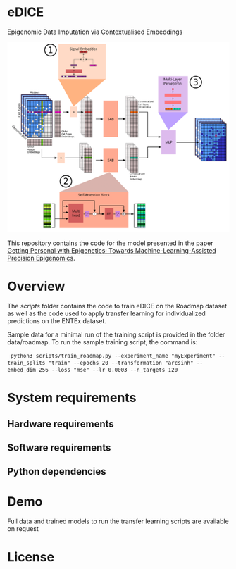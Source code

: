 # eDICE
Epigenomic Data Imputation via Contextualised Embeddings

![eDICE architecture](eDICE_architecture_s.png "epigenomic Data Imputation through Contextualised Embeddings (eDICE)")

This repository contains the code for the model presented in the paper [Getting Personal with Epigenetics: Towards Machine-Learning-Assisted Precision Epigenomics](https://www.biorxiv.org/content/10.1101/2022.02.11.479115v1).

# Overview

The _scripts_ folder contains the code to train eDICE on the Roadmap dataset as well as the code used to apply transfer learning for individualized predictions on the ENTEx dataset.



Sample data for a minimal run of the training script is provided in the folder data/roadmap.
To run the sample training script, the command is:

     python3 scripts/train_roadmap.py --experiment_name "myExperiment" --train_splits "train" --epochs 20 --transformation "arcsinh" --embed_dim 256 --loss "mse" --lr 0.0003 --n_targets 120


# System requirements

## Hardware requirements 

## Software requirements



## Python dependencies




# Demo



Full data and trained models to run the transfer learning scripts are available on request


# License